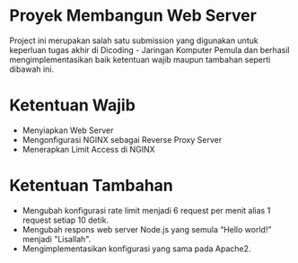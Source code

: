 # Proyek Membangun Web Server
Project ini merupakan salah satu submission yang digunakan untuk keperluan tugas akhir di Dicoding - Jaringan Komputer Pemula dan berhasil mengimplementasikan baik ketentuan wajib maupun tambahan seperti dibawah ini.

# Ketentuan Wajib
- Menyiapkan Web Server
- Mengonfigurasi NGINX sebagai Reverse Proxy Server
- Menerapkan Limit Access di NGINX

# Ketentuan Tambahan
- Mengubah konfigurasi rate limit menjadi 6 request per menit alias 1 request setiap 10 detik.
- Mengubah respons web server Node.js yang semula “Hello world!” menjadi "Lisallah".
- Mengimplementasikan konfigurasi yang sama pada Apache2.

